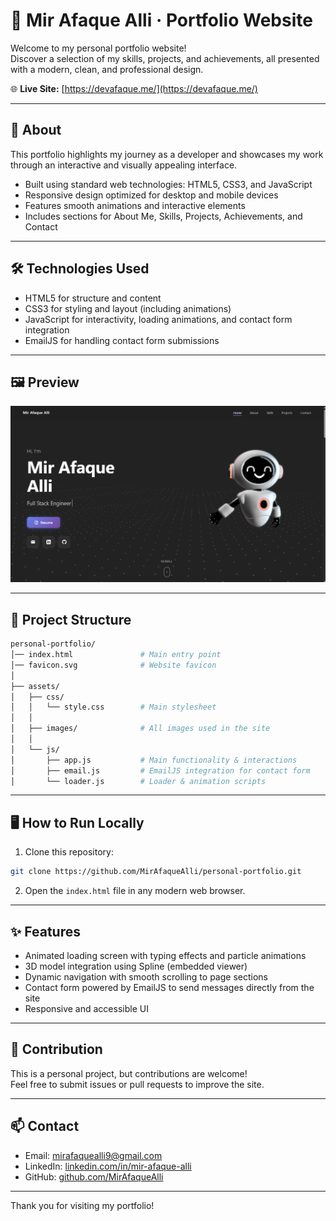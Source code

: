 # 🚀 Mir Afaque Alli · Portfolio Website

Welcome to my personal portfolio website!  
Discover a selection of my skills, projects, and achievements, all presented with a modern, clean, and professional design.

🌐 **Live Site:** [https://devafaque.me/](https://devafaque.me/)

---

## 📖 About

This portfolio highlights my journey as a developer and showcases my work through an interactive and visually appealing interface.

- Built using standard web technologies: HTML5, CSS3, and JavaScript
- Responsive design optimized for desktop and mobile devices
- Features smooth animations and interactive elements
- Includes sections for About Me, Skills, Projects, Achievements, and Contact

---

## 🛠️ Technologies Used

- HTML5 for structure and content
- CSS3 for styling and layout (including animations)
- JavaScript for interactivity, loading animations, and contact form integration
- EmailJS for handling contact form submissions

---

## 🖼️ Preview
![Portfolio Preview](/assets/images/Screenshot.png)

---

## 📂 Project Structure

```bash
personal-portfolio/
│── index.html               # Main entry point
│── favicon.svg              # Website favicon
│
├── assets/
│   ├── css/
│   │   └── style.css        # Main stylesheet
│   │
│   ├── images/              # All images used in the site
│   │
│   └── js/
│       ├── app.js           # Main functionality & interactions
│       ├── email.js         # EmailJS integration for contact form
│       └── loader.js        # Loader & animation scripts
```

---

## 🖥️ How to Run Locally

1. Clone this repository:

```bash
git clone https://github.com/MirAfaqueAlli/personal-portfolio.git
```

2. Open the `index.html` file in any modern web browser.

---

## ✨ Features

- Animated loading screen with typing effects and particle animations
- 3D model integration using Spline (embedded viewer)
- Dynamic navigation with smooth scrolling to page sections
- Contact form powered by EmailJS to send messages directly from the site
- Responsive and accessible UI

---

## 🤝 Contribution

This is a personal project, but contributions are welcome!  
Feel free to submit issues or pull requests to improve the site.

---

## 📫 Contact

- Email: mirafaquealli9@gmail.com  
- LinkedIn: [linkedin.com/in/mir-afaque-alli](https://www.linkedin.com/in/mir-afaque-alli)  
- GitHub: [github.com/MirAfaqueAlli](https://github.com/MirAfaqueAlli)  

---

Thank you for visiting my portfolio!
